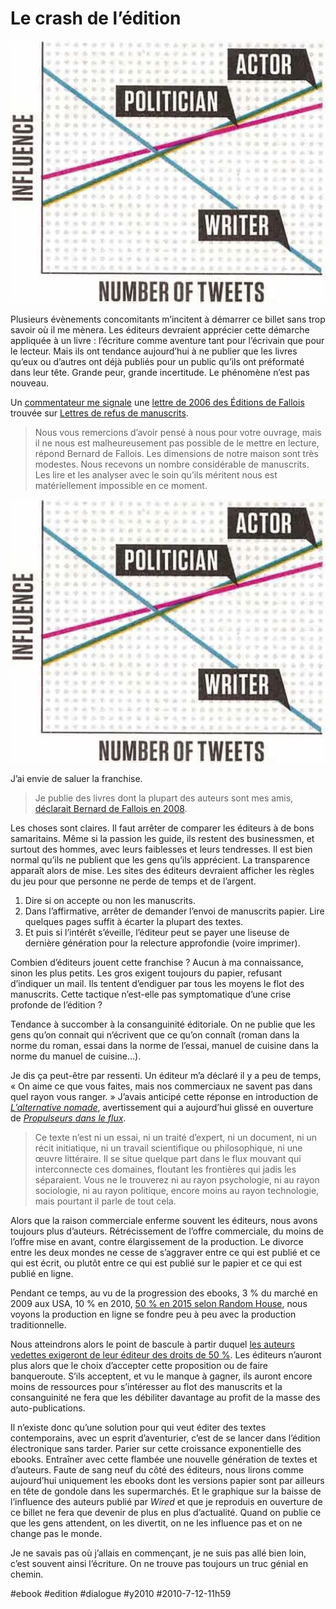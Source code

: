 # Le crash de l’édition

![](_i/wired.webp)

Plusieurs évènements concomitants m’incitent à démarrer ce billet sans trop savoir où il me mènera. Les éditeurs devraient apprécier cette démarche appliquée à un livre : l’écriture comme aventure tant pour l’écrivain que pour le lecteur. Mais ils ont tendance aujourd’hui à ne publier que les livres qu’eux ou d’autres ont déjà publiés pour un public qu’ils ont préformaté dans leur tête. Grande peur, grande incertitude. Le phénomène n’est pas nouveau.

Un [commentateur me signale](../../2009/7/apres-la-presse-cest-ledition-qui-meurt/#comment-78946.md) une [lettre de 2006 des Éditions de Fallois](http://blog.tcrouzet.com/images_tc//2010/07/editions_de_fallois1.jpg) trouvée sur [Lettres de refus de manuscrits](http://refusdediteurs.webs.com/).

> Nous vous remercions d’avoir pensé à nous pour votre ouvrage, mais il ne nous est malheureusement pas possible de le mettre en lecture, répond Bernard de Fallois. Les dimensions de notre maison sont très modestes. Nous recevons un nombre considérable de manuscrits. Les lire et les analyser avec le soin qu’ils méritent nous est matériellement impossible en ce moment.

![](_i/wired.webp)

J’ai envie de saluer la franchise.

> Je publie des livres dont la plupart des auteurs sont mes amis, [déclarait Bernard de Fallois en 2008](http://www.lefigaro.fr/livres/2008/07/07/03005-20080707ARTFIG00380-bernard-de-fallois-le-monstre-sacre-.php).

Les choses sont claires. Il faut arrêter de comparer les éditeurs à de bons samaritains. Même si la passion les guide, ils restent des businessmen, et surtout des hommes, avec leurs faiblesses et leurs tendresses. Il est bien normal qu’ils ne publient que les gens qu’ils apprécient. La transparence apparaît alors de mise. Les sites des éditeurs devraient afficher les règles du jeu pour que personne ne perde de temps et de l’argent.

1. Dire si on accepte ou non les manuscrits.
2. Dans l’affirmative, arrêter de demander l’envoi de manuscrits papier. Lire quelques pages suffit à écarter la plupart des textes.
3. Et puis si l’intérêt s’éveille, l’éditeur peut se payer une liseuse de dernière génération pour la relecture approfondie (voire imprimer).

Combien d’éditeurs jouent cette franchise ? Aucun à ma connaissance, sinon les plus petits. Les gros exigent toujours du papier, refusant d’indiquer un mail. Ils tentent d’endiguer par tous les moyens le flot des manuscrits. Cette tactique n’est-elle pas symptomatique d’une crise profonde de l’édition ?

Tendance à succomber à la consanguinité éditoriale. On ne publie que les gens qu’on connait qui n’écrivent que ce qu’on connaît (roman dans la norme du roman, essai dans la norme de l’essai, manuel de cuisine dans la norme du manuel de cuisine…).

Je dis ça peut-être par ressenti. Un éditeur m’a déclaré il y a peu de temps, « On aime ce que vous faites, mais nos commerciaux ne savent pas dans quel rayon vous ranger. » J’avais anticipé cette réponse en introduction de *[L’alternative nomade](../../books/alternative-nomade.md)*, avertissement qui a aujourd’hui glissé en ouverture de *[Propulseurs dans le flux](../../page/propulseurs-dans-le-flux)*.

> Ce texte n’est ni un essai, ni un traité d’expert, ni un document, ni un récit initiatique, ni un travail scientifique ou philosophique, ni une œuvre littéraire. Il se situe quelque part dans le flux mouvant qui interconnecte ces domaines, floutant les frontières qui jadis les séparaient. Vous ne le trouverez ni au rayon psychologie, ni au rayon sociologie, ni au rayon politique, encore moins au rayon technologie, mais pourtant il parle de tout cela.

Alors que la raison commerciale enferme souvent les éditeurs, nous avons toujours plus d’auteurs. Rétrécissement de l’offre commerciale, du moins de l’offre mise en avant, contre élargissement de la production. Le divorce entre les deux mondes ne cesse de s’aggraver entre ce qui est publié et ce qui est écrit, ou plutôt entre ce qui est publié sur le papier et ce qui est publié en ligne.

Pendant ce temps, au vu de la progression des ebooks, 3 % du marché en 2009 aux USA, 10 % en 2010, [50 % en 2015 selon Random House](http://www.mediabistro.com/ebooknewser/publishers/gina_centrello_ebooks_will_be_50_of_book_sales_in_five_years_167102.asp), nous voyons la production en ligne se fondre peu à peu avec la production traditionnelle.

Nous atteindrons alors le point de bascule à partir duquel [les auteurs vedettes exigeront de leur éditeur des droits de 50 %](../5/edition-la-fourchette-fatale.md). Les éditeurs n’auront plus alors que le choix d’accepter cette proposition ou de faire banqueroute. S’ils acceptent, et vu le manque à gagner, ils auront encore moins de ressources pour s’intéresser au flot des manuscrits et la consanguinité ne fera que les débiliter davantage au profit de la masse des auto-publications.

Il n’existe donc qu’une solution pour qui veut éditer des textes contemporains, avec un esprit d’aventurier, c’est de se lancer dans l’édition électronique sans tarder. Parier sur cette croissance exponentielle des ebooks. Entraîner avec cette flambée une nouvelle génération de textes et d’auteurs. Faute de sang neuf du côté des éditeurs, nous lirons comme aujourd’hui uniquement les ebooks dont les versions papier sont par ailleurs en tête de gondole dans les supermarchés. Et le graphique sur la baisse de l’influence des auteurs publié par *Wired* et que je reproduis en ouverture de ce billet ne fera que devenir de plus en plus d’actualité. Quand on publie ce que les gens attendent, on les divertit, on ne les influence pas et on ne change pas le monde.

Je ne savais pas où j’allais en commençant, je ne suis pas allé bien loin, c’est souvent ainsi l’écriture. On ne trouve pas toujours un truc génial en chemin.

#ebook #edition #dialogue #y2010 #2010-7-12-11h59
